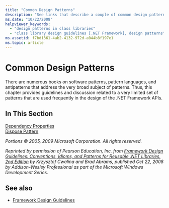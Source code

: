 ```yaml
---
title: "Common Design Patterns"
description: "See links that describe a couple of common design patterns in .NET: dependency properties and the dispose pattern."
ms.date: "10/22/2008"
helpviewer_keywords: 
  - "design patterns in class libraries"
  - "class library design guidelines [.NET Framework], design patterns"
ms.assetid: f7bd1361-4ab2-4132-972d-a044b8f197e1
ms.topic: article
---
```

# Common Design Patterns

There are numerous books on software patterns, pattern languages, and antipatterns that address the very broad subject of patterns. Thus, this chapter provides guidelines and discussion related to a very limited set of patterns that are used frequently in the design of the .NET Framework APIs.  
  
## In This Section  

 [Dependency Properties](dependency-properties.md)  
 [Dispose Pattern](dispose-pattern.md)

 *Portions © 2005, 2009 Microsoft Corporation. All rights reserved.*  
  
 *Reprinted by permission of Pearson Education, Inc. from [Framework Design Guidelines: Conventions, Idioms, and Patterns for Reusable .NET Libraries, 2nd Edition](https://www.informit.com/store/framework-design-guidelines-conventions-idioms-and-9780321545619) by Krzysztof Cwalina and Brad Abrams, published Oct 22, 2008 by Addison-Wesley Professional as part of the Microsoft Windows Development Series.*  
  
## See also

- [Framework Design Guidelines](index.md)

